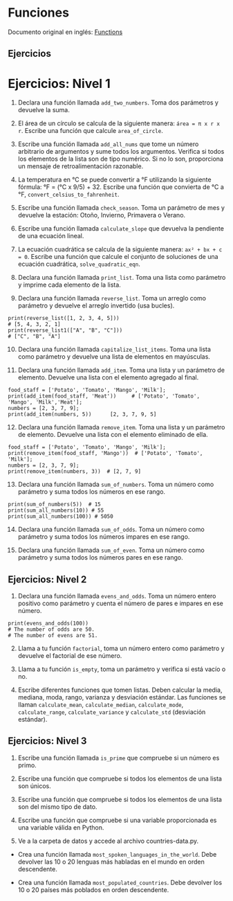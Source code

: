 # Funciones

Documento original en inglés: [Functions](https://github.com/Asabeneh/30-Days-Of-Python/blob/master/11_Day_Functions/11_functions.md)

## Ejercicios

# Ejercicios: Nivel 1

1. Declara una función llamada `add_two_numbers`. Toma dos parámetros y devuelve la suma.

2. El área de un círculo se calcula de la siguiente manera: `área = π x r x r`. Escribe una función que calcule `area_of_circle`.

3. Escribe una función llamada `add_all_nums` que tome un número arbitrario de argumentos y sume todos los argumentos. Verifica si todos los elementos de la lista son de tipo numérico. Si no lo son, proporciona un mensaje de retroalimentación razonable.

4. La temperatura en °C se puede convertir a °F utilizando la siguiente fórmula: °F = (°C x 9/5) + 32. Escribe una función que convierta de °C a °F, `convert_celsius_to_fahrenheit`.

5. Escribe una función llamada `check_season`. Toma un parámetro de mes y devuelve la estación: Otoño, Invierno, Primavera o Verano.

6. Escribe una función llamada `calculate_slope` que devuelva la pendiente de una ecuación lineal.

7. La ecuación cuadrática se calcula de la siguiente manera: `ax² + bx + c = 0`. Escribe una función que calcule el conjunto de soluciones de una ecuación cuadrática, `solve_quadratic_eqn`.

8. Declara una función llamada `print_list`. Toma una lista como parámetro y imprime cada elemento de la lista.

9. Declara una función llamada `reverse_list`. Toma un arreglo como parámetro y devuelve el arreglo invertido (usa bucles).

```
print(reverse_list([1, 2, 3, 4, 5]))
# [5, 4, 3, 2, 1]
print(reverse_list1(["A", "B", "C"]))
# ["C", "B", "A"]
```

10. Declara una función llamada `capitalize_list_items`. Toma una lista como parámetro y devuelve una lista de elementos en mayúsculas.

11. Declara una función llamada `add_item`. Toma una lista y un parámetro de elemento. Devuelve una lista con el elemento agregado al final.
```
food_staff = ['Potato', 'Tomato', 'Mango', 'Milk'];
print(add_item(food_staff, 'Meat'))     # ['Potato', 'Tomato', 'Mango', 'Milk','Meat'];
numbers = [2, 3, 7, 9];
print(add_item(numbers, 5))      [2, 3, 7, 9, 5]
```

12. Declara una función llamada `remove_item`. Toma una lista y un parámetro de elemento. Devuelve una lista con el elemento eliminado de ella.
```
food_staff = ['Potato', 'Tomato', 'Mango', 'Milk'];
print(remove_item(food_staff, 'Mango'))  # ['Potato', 'Tomato', 'Milk'];
numbers = [2, 3, 7, 9];
print(remove_item(numbers, 3))  # [2, 7, 9]
```

13. Declara una función llamada `sum_of_numbers`. Toma un número como parámetro y suma todos los números en ese rango.
```
print(sum_of_numbers(5))  # 15
print(sum_all_numbers(10)) # 55
print(sum_all_numbers(100)) # 5050
```

14. Declara una función llamada `sum_of_odds`. Toma un número como parámetro y suma todos los números impares en ese rango.

15. Declara una función llamada `sum_of_even`. Toma un número como parámetro y suma todos los números pares en ese rango.

## Ejercicios: Nivel 2

1. Declara una función llamada `evens_and_odds`. Toma un número entero positivo como parámetro y cuenta el número de pares e impares en ese número.
```
print(evens_and_odds(100))
# The number of odds are 50.
# The number of evens are 51.
```

2. Llama a tu función `factorial`, toma un número entero como parámetro y devuelve el factorial de ese número.

3. Llama a tu función `is_empty`, toma un parámetro y verifica si está vacío o no.

4. Escribe diferentes funciones que tomen listas. Deben calcular la media, mediana, moda, rango, varianza y desviación estándar. Las funciones se llaman `calculate_mean`, `calculate_median`, `calculate_mode`, `calculate_range`, `calculate_variance` y `calculate_std` (desviación estándar).

## Ejercicios: Nivel 3

1. Escribe una función llamada `is_prime` que compruebe si un número es primo.

2. Escribe una función que compruebe si todos los elementos de una lista son únicos.

3. Escribe una función que compruebe si todos los elementos de una lista son del mismo tipo de dato.

4. Escribe una función que compruebe si una variable proporcionada es una variable válida en Python.

5. Ve a la carpeta de datos y accede al archivo countries-data.py.

 - Crea una función llamada `most_spoken_languages_in_the_world`. Debe devolver las 10 o 20 lenguas más habladas en el mundo en orden descendente.

 - Crea una función llamada `most_populated_countries`. Debe devolver los 10 o 20 países más poblados en orden descendente.
